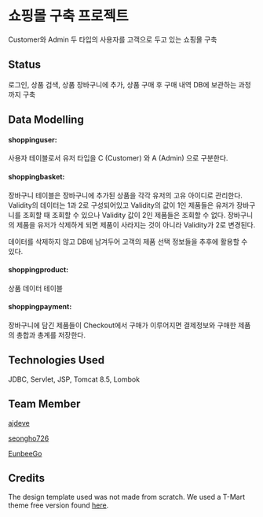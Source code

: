 ﻿# 쇼핑몰 구축 프로젝트 

Customer와 Admin 두 타입의 사용자를 고객으로 두고 있는 쇼핑몰 구축

## Status 

로그인, 상품 검색, 상품 장바구니에 추가, 상품 구매 후 구매 내역 DB에 보관하는 과정까지 구축 

## Data Modelling  

#### shoppinguser: 
사용자 테이블로서 유저 타입을 C (Customer) 와 A (Admin) 으로 구분한다. 
 
#### shoppingbasket:
장바구니 테이블은 장바구니에 추가된 상품을 각각 유저의 고유 아이디로 관리한다. 
Validity의 데이터는 1과 2로 구성되어있고 Validity의 값이 1인 제품들은 유저가 장바구니를 조회할 때 조회할 수 있으나 Validity 값이 2인 제품들은 조회할 수 없다. 장바구니의 제품을 유저가 삭제하게 되면 제품이 사라지는 것이 아니라 Validity가 2로 변경된다. 

데이터를 삭제하지 않고 DB에 남겨두어 고객의 제품 선택 정보들을 추후에 활용할 수 있다.  

#### shoppingproduct: 
상품 데이터 테이블 

#### shoppingpayment:
장바구니에 담긴 제품들이 Checkout에서 구매가 이루어지면 결제정보와 구매한 제품의 총합과 총계를 저장한다.  

## Technologies Used 

JDBC, Servlet, JSP, Tomcat 8.5, Lombok  


## Team Member 
[ajdeve](https://github.com/ajdeve)

[seongho726](https://github.com/seongho726)

[EunbeeGo](https://github.com/EunbeeGo)

## Credits
The design template used was not made from scratch.
We used a T-Mart theme free version found [here](https://themehunt.com/item/1527068-tmart-free-minimal-ecommerce-html5-template). 
